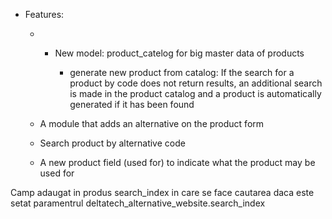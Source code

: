- Features:

  - - New model: product_catelog for big master data of products

      - generate new product from catalog: If the search for a product by code does not return results, an additional
        search is made in the product catalog and a product is automatically generated if it has been found

  - A module that adds an alternative on the product form

  - Search product by alternative code

  - A new product field (used for) to indicate what the product may be used for

Camp adaugat in produs search_index in care se face cautarea daca este setat paramentrul
deltatech_alternative_website.search_index
